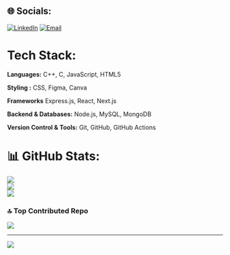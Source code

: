 ## 🌐 Socials:
[![LinkedIn](https://img.shields.io/badge/LinkedIn-0077B5.svg?style=for-the-badge&color=0077B5)](https://linkedin.com/in/salman029) 
[![Email](https://img.shields.io/badge/Email-D14836.svg?style=for-the-badge&color=D14836)](mailto:salman029sheikh@gmail.com) 

# Tech Stack:

**Languages:** C++, C, JavaScript, HTML5  

**Styling :** CSS, Figma, Canva  

**Frameworks** Express.js, React, Next.js  

**Backend & Databases:** Node.js, MySQL, MongoDB  

**Version Control & Tools:** Git, GitHub, GitHub Actions  

# 📊 GitHub Stats:
![](https://github-readme-stats.vercel.app/api?username=mohdsalman029&theme=transparent&hide_border=false&include_all_commits=true&count_private=false)<br/>
![](https://nirzak-streak-stats.vercel.app/?user=mohdsalman029&theme=transparent&hide_border=false)<br/>
![](https://github-readme-stats.vercel.app/api/top-langs/?username=mohdsalman029&theme=transparent&hide_border=false&include_all_commits=true&count_private=false&layout=compact)

### 🔝 Top Contributed Repo
![](https://github-contributor-stats.vercel.app/api?username=mohdsalman029&limit=5&theme=dark&combine_all_yearly_contributions=true)

---
[![](https://visitcount.itsvg.in/api?id=mohdsalman029&icon=0&color=0)](https://visitcount.itsvg.in)

<!-- Proudly created with GPRM ( https://gprm.itsvg.in ) -->
